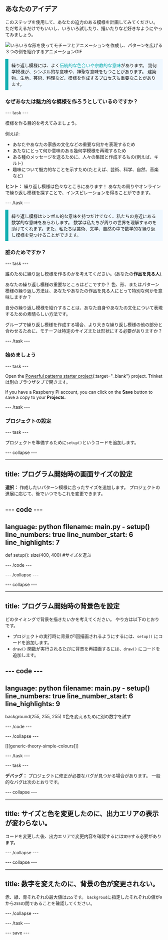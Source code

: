 ## あなたのアイデア

このステップを使用して、あなたの迫力のある模様を計画してみてください。 ただ考えるだけでもいいし、いろいろ試したり、描いたりなど好きなようにやってみましょう。

![いろいろな形を使ってモチーフとアニメーションを作成し、パターンを広げる３つの例を紹介するアニメーションGIF](images/ideas-1.gif)

<p style="border-left: solid; border-width:10px; border-color: #0faeb0; background-color: aliceblue; padding: 10px;">繰り返し模様には、よく<span style="color: #0faeb0">伝統的な色合いや宗教的な意味</span>があります。 幾何学模様が、シンボル的な意味や、神聖な意味をもつことがあります。 建築物、生地、芸術、料理など、模様を作成するプロセスも重要なことがあります。</p>

### なぜあなたは魅力的な模様を作ろうとしているのですか？

--- task ---

模様を作る目的を考えてみましょう。

例えば:
- あなたやあなたの家族の文化などの重要な何かを表現するため
- あたなにとって何か意味のある幾何学模様を再現するため
- ある種のメッセージを送るために、人々の集団と作成するもの(例えば、キルト)
- 趣味について魅力的なことを示すため(たとえば、芸術、科学、自然、音楽など)

**ヒント：** 繰り返し模様は色々なところにあります！ あなたの周りやオンラインで繰り返し模様を探すことで、インスピレーションを得ることができます。

--- /task ---

<p style="border-left: solid; border-width:10px; border-color: #0faeb0; background-color: aliceblue; padding: 10px;">繰り返し模様はシンボル的な意味を持つだけでなく、私たちの身近にある数学的な意味をあらわします。 数学は私たちが周りの世界を理解するのを助けてくれます。また、私たちは芸術、文学、自然の中で数学的な繰り返し模様を見つけることができます。 </p>

### 誰のためですか？

--- task ---

誰のために繰り返し模様を作るのかを考えてください。(あなたの**作品を見る人**).

あなたの繰り返し模様の重要なところはどこですか？ 色、形、またはパターン模様の繰り返し方法は、あなたやあなたの作品を見る人にとって特別な何かを意味しますか？

自分の繰り返し模様を紹介することは、あなた自身やあなたの文化について表現するための素晴らしい方法です。

グループで繰り返し模様を作成する場合、より大きな繰り返し模様の他の部分と合わせるために、モチーフは特定のサイズまたは形状にする必要がありますか？

--- /task ---

### 始めましょう

--- task ---

Open the [Powerful patterns starter project](https://editor.raspberrypi.org/en/projects/powerful-patterns-starter){:target="_blank"} project. Trinketは別のブラウザタブで開きます。

If you have a Raspberry Pi account, you can click on the **Save** button to save a copy to your **Projects**.

--- /task ---

### プロジェクトの設定

--- task ---

プロジェクトを準備するために`setup()`というコードを追加します。

--- collapse ---

---
title: プログラム開始時の画面サイズの設定
---

**選択：** 作成したいパターン模様に合ったサイズを追加します。 プロジェクトの進展に応じて、後でいつでもこれを変更できます。

--- code ---
---
language: python filename: main.py - setup() line_numbers: true line_number_start: 6
line_highlights: 7
---
def setup(): size(400, 400) #サイズを選ぶ

--- /code ---

--- /collapse ---

--- collapse ---

---
title: プログラム開始時の背景色を設定
---

どのタイミングで背景を描きたいかを考えてください。 やり方は以下のとおりです。
+ プロジェクトの実行時に背景が1回描画されるようにするには、`setup()` にコードを追加します。
+ `draw()` 関数が実行されるたびに背景を再描画するには、`draw()` にコードを追加します。

--- code ---
---
language: python filename: main.py - setup() line_numbers: true line_number_start: 6
line_highlights: 9
---
background(255, 255, 255) #色を変えるために別の数字を試す

--- /code ---

--- /collapse ---

[[[generic-theory-simple-colours]]]

--- /task ---

--- task ---

**デバッグ：** プロジェクトに修正が必要なバグが見つかる場合があります。 一般的なバグは次のとおりです。

--- collapse ---

---
title: サイズと色を変更したのに、出力エリアの表示が変わらない。
---

コードを変更した後、出力エリアで変更内容を確認するには`実行`する必要があります。

--- /collapse ---

--- collapse ---

---
title: 数字を変えたのに、背景の色が変更されない。
---

赤、緑、青それぞれの最大値は`255`です。 `backgroud`に指定したそれぞれの値が`0`から`255`の間であることを確認してください。

--- /collapse ---

--- /task ---


--- save ---

